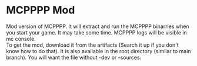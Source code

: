 # MCPPPP Mod
Mod version of MCPPPP. It will extract and run the MCPPPP binarries when you start your game. It may take some time. MCPPPP logs will be visible in mc console.  
To get the mod, download it from the artifacts (Search it up if you don't know how to do that). It is also available in the root directory (similar to main branch). You will want the file without -dev or -sources.  